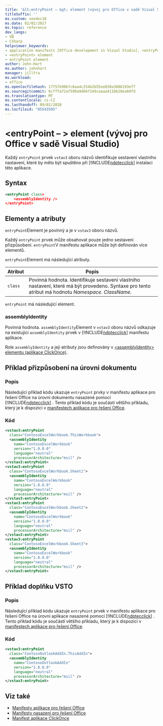 ```yaml
---
title: '&lt;entryPoint – &gt; element (vývoj pro Office v sadě Visual Studio)'
titleSuffix: ''
ms.custom: seodec18
ms.date: 02/02/2017
ms.topic: reference
dev_langs:
- VB
- CSharp
helpviewer_keywords:
- application manifests [Office development in Visual Studio], <entryPoint> element
- <entryPoint> element
- entryPoint element
author: John-Hart
ms.author: johnhart
manager: jillfra
ms.workload:
- office
ms.openlocfilehash: 17f57b90b7c6aa4c254b2b55ee838a3086193ef7
ms.sourcegitcommit: 6cfffa72af599a9d667249caaaa411bb28ea69fd
ms.translationtype: MT
ms.contentlocale: cs-CZ
ms.lasthandoff: 09/02/2020
ms.locfileid: "85543595"
---
```

# <a name="ltentrypointgt-element-office-development-in-visual-studio"></a>&lt;entryPoint – &gt; element (vývoj pro Office v sadě Visual Studio)
  Každý `entryPoint` prvek `vstav3` oboru názvů identifikuje sestavení vlastního nastavení, které by mělo být spuštěno při [!INCLUDE[ndptecclick](../vsto/includes/ndptecclick-md.md)] instalaci této aplikace.

## <a name="syntax"></a>Syntax

```xml
<entryPoint class>
    <assemblyIdentity />
</entryPoint>
```

## <a name="elements-and-attributes"></a>Elementy a atributy
 `entryPoint`Element je povinný a je v `vstav3` oboru názvů.

 Každý `entryPoint` prvek může obsahovat pouze jedno sestavení přizpůsobení. `entryPoint`V manifestu aplikace může být definován více elementů.

 `entryPoint`Element má následující atributy.

|Atribut|Popis|
|---------------|-----------------|
|`class`|Povinná hodnota. Identifikuje sestavení vlastního nastavení, které má být provedeno. Syntaxe pro tento atribut má hodnotu *Namespace. ClassName*.|

 `entryPoint` má následující element.

### <a name="assemblyidentity"></a>assemblyIdentity
 Povinná hodnota. `assemblyIdentity`Element v `vstav3` oboru názvů odkazuje na existující `assemblyIdentity` prvek v [!INCLUDE[ndptecclick](../vsto/includes/ndptecclick-md.md)] manifestu aplikace.

 Role `assemblyIdentity` a její atributy jsou definovány v [&#60;assemblyIdentity&#62; elementu &#40;aplikace ClickOnce&#41;](../deployment/assemblyidentity-element-clickonce-application.md).

## <a name="document-level-customization-example"></a>Příklad přizpůsobení na úrovni dokumentu

### <a name="description"></a>Popis
 Následující příklad kódu ukazuje `entryPoint` prvky v manifestu aplikace pro řešení Office na úrovni dokumentu nasazené pomocí [!INCLUDE[ndptecclick](../vsto/includes/ndptecclick-md.md)] . Tento příklad kódu je součástí většího příkladu, který je k dispozici v [manifestech aplikace pro řešení Office](../vsto/application-manifests-for-office-solutions.md).

### <a name="code"></a>Kód

```xml
<vstav3:entryPoint
  class="ContosoExcelWorkbook.ThisWorkbook">
  <assemblyIdentity
    name="ContosoExcelWorkbook"
    version="1.0.0.0"
    language="neutral"
    processorArchitecture="msil" />
</vstav3:entryPoint>
<vstav3:entryPoint
  class="ContosoExcelWorkbook.Sheet1">
  <assemblyIdentity
    name="ContosoExcelWorkbook"
    version="1.0.0.0"
    language="neutral"
    processorArchitecture="msil" />
</vstav3:entryPoint>
<vstav3:entryPoint
  class="ContosoExcelWorkbook.Sheet2">
  <assemblyIdentity
    name="ContosoExcelWorkbook"
    version="1.0.0.0"
    language="neutral"
    processorArchitecture="msil" />
</vstav3:entryPoint>
<vstav3:entryPoint
  class="ContosoExcelWorkbook.Sheet3">
  <assemblyIdentity
    name="ContosoExcelWorkbook"
    version="1.0.0.0"
    language="neutral"
    processorArchitecture="msil" />
</vstav3:entryPoint>
```

## <a name="vsto-add-in-example"></a>Příklad doplňku VSTO

### <a name="description"></a>Popis
 Následující příklad kódu ukazuje `entryPoint` prvek v manifestu aplikace pro řešení Office na úrovni aplikace nasazené pomocí [!INCLUDE[ndptecclick](../vsto/includes/ndptecclick-md.md)] . Tento příklad kódu je součástí většího příkladu, který je k dispozici v [manifestech aplikace pro řešení Office](../vsto/application-manifests-for-office-solutions.md).

### <a name="code"></a>Kód

```xml
<vstav3:entryPoint
  class="ContosoOutlookAddIn.ThisAddIn">
  <assemblyIdentity
    name="ContosoOutlookAddIn"
    version="1.0.0.0"
    language="neutral"
    processorArchitecture="msil" />
</vstav3:entryPoint>
```

## <a name="see-also"></a>Viz také

- [Manifesty aplikace pro řešení Office](../vsto/application-manifests-for-office-solutions.md)
- [Manifesty nasazení pro řešení Office](../vsto/deployment-manifests-for-office-solutions.md)
- [Manifest aplikace ClickOnce](../deployment/clickonce-application-manifest.md)